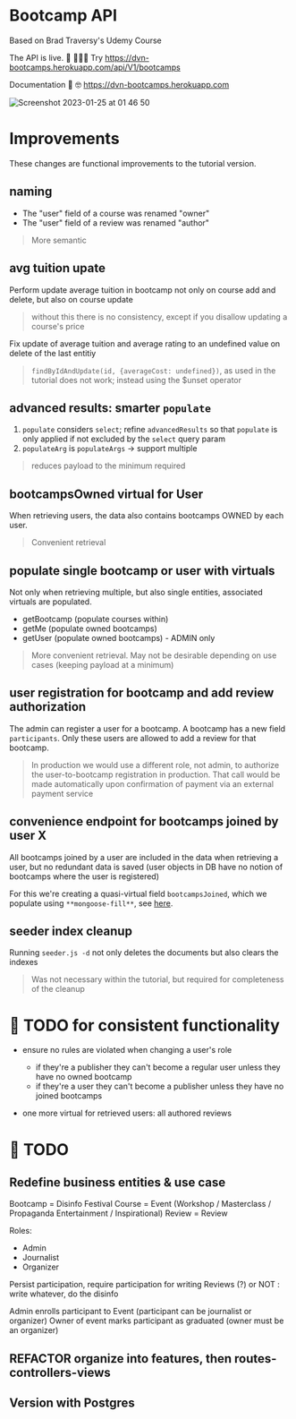 # Bootcamp API

Based on Brad Traversy's Udemy Course

The API is live. 🤩 👨🏻‍💻
Try https://dvn-bootcamps.herokuapp.com/api/V1/bootcamps

Documentation 🧐 🤓
https://dvn-bootcamps.herokuapp.com

![Screenshot 2023-01-25 at 01 46 50](https://user-images.githubusercontent.com/32189942/214446506-c1e8a84a-1457-4669-819a-ed8741107e94.png)

# Improvements

These changes are functional improvements to the tutorial version.

## naming

- The "user" field of a course was renamed "owner"
- The "user" field of a review was renamed "author"

> More semantic

## avg tuition upate

Perform update average tuition in bootcamp not only on course add and delete, but also on course update

> without this there is no consistency, except if you disallow updating a course's price

Fix update of average tuition and average rating to an undefined value on delete of the last entitiy

> `findByIdAndUpdate(id, {averageCost: undefined})`, as used in the tutorial does not work; instead using the $unset operator

## advanced results: smarter `populate`

1.  `populate` considers `select`; refine `advancedResults` so that `populate` is only applied if not excluded by the `select` query param
2.  `populateArg` is `populateArgs` -> support multiple

> reduces payload to the minimum required

## bootcampsOwned virtual for User

When retrieving users, the data also contains bootcamps OWNED by each user.

> Convenient retrieval

## populate single bootcamp or user with virtuals

Not only when retrieving multiple, but also single entities, associated virtuals are populated.

- getBootcamp (populate courses within)
- getMe (populate owned bootcamps)
- getUser (populate owned bootcamps) - ADMIN only

> More convenient retrieval. May not be desirable depending on use cases (keeping payload at a minimum)

## user registration for bootcamp and add review authorization

The admin can register a user for a bootcamp. A bootcamp has a new field `participants`. Only these users are allowed to add a review for that bootcamp.

> In production we would use a different role, not admin, to authorize the user-to-bootcamp registration in production.
> That call would be made automatically upon confirmation of payment via an external payment service

## convenience endpoint for **bootcamps joined by user X**

All bootcamps joined by a user are included in the data when retrieving a user, but no redundant data is saved (user objects in DB have no notion of bootcamps where the user is registered)

For this we're creating a quasi-virtual field `bootcampsJoined`, which we populate using `**mongoose-fill**`, see [here](https://github.com/wclr/mongoose-fill).

## seeder index cleanup

Running `seeder.js -d` not only deletes the documents but also clears the indexes

> Was not necessary within the tutorial, but required for completeness of the cleanup

# 🚧 TODO for consistent functionality

- ensure no rules are violated when changing a user's role

  - if they're a publisher they can't become a regular user unless they have no owned bootcamp
  - if they're a user they can't become a publisher unless they have no joined bootcamps

- one more virtual for retrieved users: all authored reviews

# 🚧 TODO

## Redefine business entities & use case

Bootcamp = Disinfo Festival
Course = Event (Workshop / Masterclass / Propaganda Entertainment / Inspirational)
Review = Review

Roles:

- Admin
- Journalist
- Organizer

Persist participation, require participation for writing Reviews (?) or NOT : write whatever, do the disinfo

Admin enrolls participant to Event (participant can be journalist or organizer)
Owner of event marks participant as graduated (owner must be an organizer)

## REFACTOR organize into features, then routes-controllers-views

## Version with Postgres
